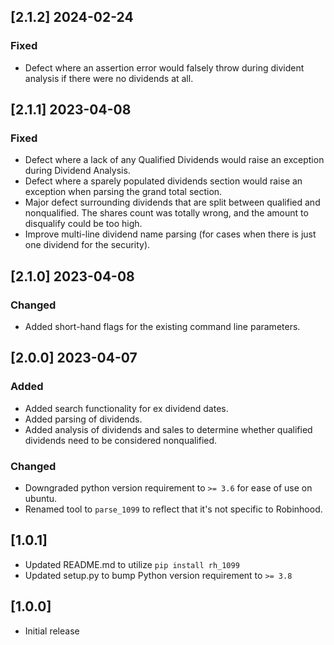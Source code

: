 ## [2.1.2] 2024-02-24
### Fixed
- Defect where an assertion error would falsely throw during divident analysis if there were no dividends at all.

## [2.1.1] 2023-04-08
### Fixed
- Defect where a lack of any Qualified Dividends would raise an exception during Dividend Analysis.
- Defect where a sparely populated dividends section would raise an exception when parsing the grand total section.
- Major defect surrounding dividends that are split between qualified and nonqualified. The shares count was totally wrong, and the amount to disqualify could be too high.
- Improve multi-line dividend name parsing (for cases when there is just one dividend for the security).

## [2.1.0] 2023-04-08
### Changed
- Added short-hand flags for the existing command line parameters.

## [2.0.0] 2023-04-07
### Added
- Added search functionality for ex dividend dates.
- Added parsing of dividends.
- Added analysis of dividends and sales to determine whether qualified dividends need to be considered nonqualified.

### Changed
- Downgraded python version requirement to `>= 3.6` for ease of use on ubuntu.
- Renamed tool to `parse_1099` to reflect that it's not specific to Robinhood.

## [1.0.1]
- Updated README.md to utilize `pip install rh_1099`
- Updated setup.py to bump Python version requirement to `>= 3.8`

## [1.0.0]
- Initial release